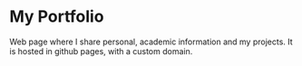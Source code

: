 # My Portfolio

Web page where I share personal, academic information and my projects. It is hosted in github pages, with a custom domain.